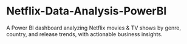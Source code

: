 # Netflix-Data-Analysis-PowerBI
A Power BI dashboard analyzing Netflix movies &amp; TV shows by genre, country, and release trends, with actionable business insights.
